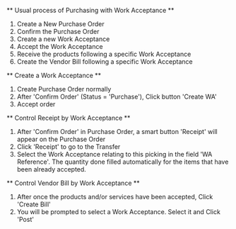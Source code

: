 \*\* Usual process of Purchasing with Work Acceptance \*\*

1.  Create a New Purchase Order
2.  Confirm the Purchase Order
3.  Create a new Work Acceptance
4.  Accept the Work Acceptance
5.  Receive the products following a specific Work Acceptance
6.  Create the Vendor Bill following a specific Work Acceptance

\*\* Create a Work Acceptance \*\*

1.  Create Purchase Order normally
2.  After 'Confirm Order' (Status = 'Purchase'), Click button 'Create
    WA'
3.  Accept order

\*\* Control Receipt by Work Acceptance \*\*

1.  After 'Confirm Order' in Purchase Order, a smart button 'Receipt'
    will appear on the Purchase Order
2.  Click 'Receipt' to go to the Transfer
3.  Select the Work Acceptance relating to this picking in the field 'WA
    Reference'. The quantity done filled automatically for the items
    that have been already accepted.

\*\* Control Vendor Bill by Work Acceptance \*\*

1.  After once the products and/or services have been accepted, Click
    'Create Bill'
2.  You will be prompted to select a Work Acceptance. Select it and
    Click 'Post'
